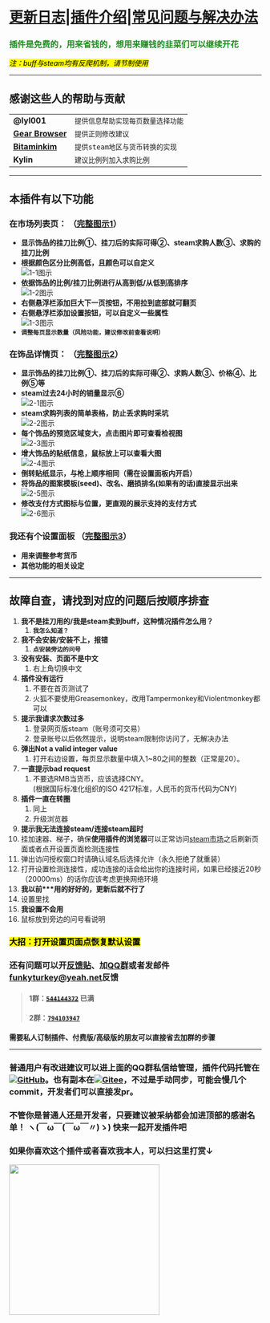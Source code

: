 # [更新日志][githubCommits]|[插件介绍](#intro)|[常见问题与解决办法](#support)
<h3 style="color:#228b22">插件是免费的，用来省钱的，想用来赚钱的韭菜们可以继续开花</h3>
<mark><i>注：buff与steam均有反爬机制，请节制使用</i></mark>

---
## 感谢这些人的帮助与贡献
|                                           |                                    |
| ----------------------------------------- | ---------------------------------- |
| **@lyl001**                               | `提供信息帮助实现每页数量选择功能` |
| [**Gear Browser**][contributors-gearApp]  | `提供正则修改建议`                 |
| [**Bitaminkim**][contributors-bitaminkim] | `提供steam地区与货币转换的实现`    |
| **Kylin**                                 | `建议比例列加入求购比例`           |
---
## 本插件有以下功能 <a name="intro"></a>  

### 在市场列表页： （[**完整图示1**][photo1]）  
- **显示饰品的挂刀比例①、挂刀后的实际可得②、steam求购人数③、求购的挂刀比例**  
- **根据颜色区分比例高低，且颜色可以自定义**  
  ![1-1图示][iconograph1-1]
- **依据饰品的比例/挂刀比例进行从高到低/从低到高排序**  
  ![1-2图示][iconograph1-2]
- **右侧悬浮栏添加巨大下一页按钮，不用拉到底部就可翻页**    
- **右侧悬浮栏添加设置按钮，可以自定义一些属性**  
  ![1-3图示][iconograph1-3]
- **`调整每页显示数量（风险功能，建议修改前查看说明）`**  

### 在饰品详情页： （[**完整图示2**][photo2]）  
- **显示饰品的挂刀比例①、挂刀后的实际可得②、求购人数③、价格④、比例⑤等**  
- **steam过去24小时的销量显示⑥**  
  ![2-1图示][iconograph2-1]
- **steam求购列表的简单表格，防止丢求购时采坑**  
  ![2-2图示][iconograph2-2]
- **每个饰品的预览区域变大，点击图片即可查看检视图**  
  ![2-3图示][iconograph2-3]
- **增大饰品的贴纸信息，鼠标放上可以查看大图**  
  ![2-4图示][iconograph2-4]
- **倒转贴纸显示，与枪上顺序相同（需在设置面板内开启）**
- **将饰品的图案模板(seed)、改名、磨损排名(如果有的话)直接显示出来**  
  ![2-5图示][iconograph2-5]
- **修改支付方式图标与位置，更直观的展示支持的支付方式**  
  ![2-6图示][iconograph2-6]

### 我还有个设置面板 （[**完整图示3**][photo3]） 
- **用来调整参考货币**
- **其他功能的相关设定**  

---
## **故障自查，请找到对应的问题后按顺序排查** <a name="support"></a>  
1. **我不是挂刀用的/我是steam卖到buff，这种情况插件怎么用？**
   1. **`我怎么知道？`**
2. **我不会安装/安装不上，报错**
   1. **`点安装旁边的问号`** 
3. **没有安装、页面不是中文**  
   1. 右上角切换中文
4. **插件没有运行**
   1. 不要在首页测试了
   2. 火狐不要使用Greasemonkey，改用Tampermonkey和Violentmonkey都可以
5. **提示我请求次数过多**
   1. 登录网页版steam（账号须可交易）  
   2. 登录账号以后依然提示，说明steam限制你访问了，无解决办法
6. **弹出Not a valid integer value**
   1. 打开右边设置，每页显示数量中填入1~80之间的整数（正常是20）。
7. **一直提示bad request**  
   1. 不要选RMB当货币，应该选择CNY。  
      (根据国际标准化组织的ISO 4217标准，人民币的货币代码为CNY)
8. **插件一直在转圈**  
   1. 同上
   2. 升级浏览器
9.  **提示我无法连接steam/连接steam超时**
   1. 挂加速器、梯子，确保**使用插件的浏览器**可以正常访问[steam市场][steamMarket]之后刷新页面或者点开设置页面检测连接性
   2. 弹出访问授权窗口时请确认域名后选择允许（永久拒绝了就重装）  
   3. 打开设置检测连接性，成功连接的话会给出你的连接时间，如果已经接近20秒（20000ms）的话你应该考虑更换网络环境
10. **我以前\*\*\*用的好好的，更新后就不行了**
   1. 设置里找
11. **我设置不会用**
   1. 鼠标放到旁边的问号看说明  

<h3><mark>大招：打开设置页面点恢复默认设置</mark></h2>

### 还有问题可以开[反馈贴][postFeedback]、加[QQ群][qqGroup2]或者发邮件[funkyturkey@yeah.net][emailMe]反馈
> #### 1群：[~~`544144372`~~][qqGroup1] **已满**  
> #### 2群：[`794103947`][qqGroup2]  
**需要私人订制插件、付费版/高级版的朋友可以直接省去加群的步骤**

---

### 普通用户有改进建议可以进上面的QQ群私信给管理，插件代码托管在[![GitHub](https://img.shields.io/github/forks/Proanx/buffMarketHelper?style=social)][githubPage]。也有副本在[![Gitee](https://gitee.com/pronax/buffMarketHelper/badge/fork.svg?theme=dark)][giteePage]，不过是**手动同步，可能会慢几个commit**，开发者们可以直接发pr。
### 不管你是普通人还是开发者，只要建议被采纳都会加进顶部的感谢名单！  ヽ(￣ω￣(￣ω￣〃)ゝ) 快来一起开发插件吧

### 如果你喜欢这个插件或者喜欢我本人，可以扫这里打赏↓  
<img src="https://gitee.com/pronax/drawing-bed/raw/master/donate.png"  height="300" width="300">  

<!-- Contributors -->
[contributors-bitaminkim]:https://keylol.com/forum.php?mod=viewthread&tid=731319
[contributors-gearApp]:https://gear4.app/
<!-- Link -->
[steamMarket]:https://steamcommunity.com/market/
[postFeedback]:https://greasyfork.org/zh-CN/scripts/410137/feedback#post-discussion
[emailMe]:mailto:funkyturkey@yeah.net?subject=%E8%BF%99%E9%87%8C%E6%9C%89%E4%B8%80%E4%B8%AAbug%E5%8F%8D%E9%A6%88/%E4%BF%AE%E6%94%B9%E5%BB%BA%E8%AE%AE
[giteePage]:https://gitee.com/pronax/buffMarketHelper
[giteeCommits]:https://gitee.com/pronax/buffMarketHelper/commits/master
[githubPage]:https://github.com/Proanx/buffMarketHelper
[githubCommits]:https://github.com/Proanx/buffMarketHelper/commits/master
[qqGroup1]:https://jq.qq.com/?_wv=1027&k=U8mqorxQ
[qqGroup2]:https://jq.qq.com/?_wv=1027&k=98pr2kNH
<!-- Image -->
[photo1]:https://gitee.com/pronax/buffMarketHelper/raw/master/%E4%BB%8B%E7%BB%8D1.png
[photo2]:https://gitee.com/pronax/buffMarketHelper/raw/master/%E4%BB%8B%E7%BB%8D2.png
[photo3]:https://gitee.com/pronax/buffMarketHelper/raw/master/%E4%BB%8B%E7%BB%8D3.png
[iconograph1-1]:https://gitee.com/pronax/buffMarketHelper/raw/master/iconograph/1-1.png
[iconograph1-2]:https://gitee.com/pronax/buffMarketHelper/raw/master/iconograph/1-2.png
[iconograph1-3]:https://gitee.com/pronax/buffMarketHelper/raw/master/iconograph/1-3.png
[iconograph2-1]:https://gitee.com/pronax/buffMarketHelper/raw/master/iconograph/2-1.png
[iconograph2-2]:https://gitee.com/pronax/buffMarketHelper/raw/master/iconograph/2-2.png
[iconograph2-3]:https://gitee.com/pronax/buffMarketHelper/raw/master/iconograph/2-3.gif
[iconograph2-4]:https://gitee.com/pronax/buffMarketHelper/raw/master/iconograph/2-4.gif
[iconograph2-5]:https://gitee.com/pronax/buffMarketHelper/raw/master/iconograph/2-5.png
[iconograph2-6]:https://gitee.com/pronax/buffMarketHelper/raw/master/iconograph/2-6.png